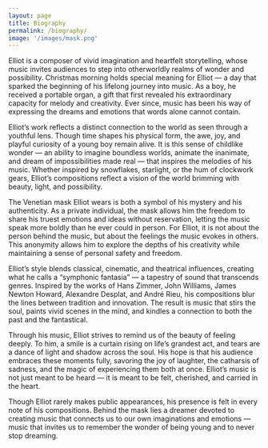 ```yaml
---
layout: page
title: Biography
permalink: /biography/
image: '/images/mask.png'
---
```


Elliot is a composer of vivid imagination and heartfelt storytelling, whose music invites audiences to step into otherworldly realms of wonder and possibility. Christmas morning holds special meaning for Elliot — a day that sparked the beginning of his lifelong journey into music. As a boy, he received a portable organ, a gift that first revealed his extraordinary capacity for melody and creativity. Ever since, music has been his way of expressing the dreams and emotions that words alone cannot contain.

Elliot’s work reflects a distinct connection to the world as seen through a youthful lens. Though time shapes his physical form, the awe, joy, and playful curiosity of a young boy remain alive. It is this sense of childlike wonder — an ability to imagine boundless worlds, animate the inanimate, and dream of impossibilities made real — that inspires the melodies of his music. Whether inspired by snowflakes, starlight, or the hum of clockwork gears, Elliot’s compositions reflect a vision of the world brimming with beauty, light, and possibility.

The Venetian mask Elliot wears is both a symbol of his mystery and his authenticity. As a private individual, the mask allows him the freedom to share his truest emotions and ideas without reservation, letting the music speak more boldly than he ever could in person. For Elliot, it is not about the person behind the music, but about the feelings the music evokes in others. This anonymity allows him to explore the depths of his creativity while maintaining a sense of personal safety and freedom.

Elliot’s style blends classical, cinematic, and theatrical influences, creating what he calls a “symphonic fantasia” — a tapestry of sound that transcends genres. Inspired by the works of Hans Zimmer, John Williams, James Newton Howard, Alexandre Desplat, and André Rieu, his compositions blur the lines between tradition and innovation. The result is music that stirs the soul, paints vivid scenes in the mind, and kindles a connection to both the past and the fantastical.

Through his music, Elliot strives to remind us of the beauty of feeling deeply. To him, a smile is a curtain rising on life’s grandest act, and tears are a dance of light and shadow across the soul. His hope is that his audience embraces these moments fully, savoring the joy of laughter, the catharsis of sadness, and the magic of experiencing them both at once. Elliot’s music is not just meant to be heard — it is meant to be felt, cherished, and carried in the heart.

Though Elliot rarely makes public appearances, his presence is felt in every note of his compositions. Behind the mask lies a dreamer devoted to creating music that connects us to our own imaginations and emotions — music that invites us to remember the wonder of being young and to never stop dreaming.